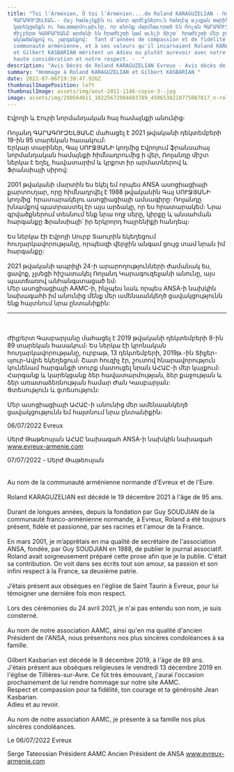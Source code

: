 ```yaml
---
title: "Toi l'Arménien, Ô toi l'Arménien....de Roland KARAGUZELIAN - Ռոլանդ
  ԳԱՐԱԳՈՒԶԵԼԵԱՆ.- Հայ համայնքին ու անոր արժէքներուն հանդէպ այսքան տարիներու
  կարեկցանքն ու հաւատարմութիւնը, որ անոնք մարմնաւորած են Ռոլան ԳԱՐԱԳՈՒԶԵԼԵԱՆը եւ
  Ժիլբերտ ԿԱՍԲԱՐԵԱՆԸ արժանի են հրաժեշտի կամ աւելի ճիշտ՝ հրաժեշտի մեր բարձրագոյն
  ակնածանքով ու յարգանքով:  Tant d'années de compassion et de fidélité à la
  communauté arménienne, et à ses valeurs qu'il incarnaient Roland KARAGUZELIAN
  et Gilbert KASBARIAN méritent un Adieu ou plutôt aurevoir avec notre plus
  haute considération et notre respect. -  "
description: "Avis Décès de Roland KARAGUZELIAN Evreux - Avis décès de Gilbert KASBARIAN "
summary: "Hommage à Roland KARAGUZELIAN et Gilbert KASBARIAN "
date: 2022-07-06T19:39:47.926Z
thumbnailImagePosition: left
thumbnailImage: assets/img/aout-2011-1146-copie-3-.jpg
image: assets/img/290564011_10225672984603789_4506538210775087817_n-roland-karaguzelian-2.jpg
---
```

Էվրոյի և Էուրի նորմանդական հայ համայնքի անունից։\
\
Ռոլանդ ԳԱՐԱԳՈՒԶԵԼՅԱՆԸ մահացել է 2021 թվականի դեկտեմբերի 19-ին 95 տարեկան հասակում։
\
Երկար տարիներ, Գայ ՍՈՒՋՅԱՆԻ կողմից Էվրոյում ֆրանսահայ նորմանդական համայնքի հիմնադրումից ի վեր, Ռոլանդը միշտ ներկա է եղել, հավատարիմ և կրքոտ իր արմատներով և Ֆրանսիայի սիրով:\
\
2001 թվականի մարտին ես եկել եմ որպես ANSA ասոցիացիայի քարտուղար, որը հիմնադրվել է 1988 թվականին Գայ ՍՈՒՋՅԱՆԻ կողմից՝ հրատարակելու ասոցիացիայի ամսագիրը: Ռոլանդը խնամքով պատրաստել էր այս արձակը, որ ես հրատարակեմ։ Նրա գրվածքներում տեսնում ենք նրա ողջ սերը, կիրքը և անսահման հարգանքը Ֆրանսիայի՝ իր երկրորդ հայրենիքի հանդեպ։\
\
Ես ներկա էի Էվրոյի Սուրբ Տաուրին եկեղեցում հուղարկավորությանը, որպեսզի վերջին անգամ ցույց տամ նրան իմ հարգանքը:\
\
2021 թվականի ապրիլի 24-ի արարողությունների ժամանակ ես, ցավոք, չլսեցի հիշատակել Ռոլանդ Կարագուզելյանի անունը, այս պատճառով անհանգստացած եմ։
\
Մեր ասոցիացիայի AAMC-ի, ինչպես նաև որպես ANSA-ի նախկին նախագահի իմ անունից մենք մեր ամենաանկեղծ ցավակցությունն ենք հայտնում նրա ընտանիքին:

- - -

\
\
Ժիլբերտ Գասբարյանը մահացել է 2019 թվականի դեկտեմբերի 8-ին 89 տարեկան հասակում։
Ես ներկա էի կրոնական հուղարկավորությանը, ուրբաթ, 13 դեկտեմբերի, 2019թ.-ին Տիլյեր-սյուր-Ավրե եկեղեցում։ Շատ հուզիչ էր, շուտով հնարավորություն կունենամ հարգանքի տուրք մատուցել նրան ԱՀԱԸ-ի մեր կայքում։
\
Հարգանք և կարեկցանք ձեր հավատարմության, ձեր քաջության և ձեր առատաձեռնության համար Ժան Կասբարյան:\
Ցտեսություն և ցտեսություն:\
\
Մեր ասոցիացիայի ԱՀԱԸ-ի անունից մեր ամենաանկեղծ ցավակցությունն եմ հայտնում նրա ընտանիքին։

06/07/2022 Evreux

Սերժ Թաթեոսյան
ԱՀԱԸ նախագահ
ANSA-ի նախկին նախագահ
www.evreux-armenie.com

07/07/2022 - Սերժ Թաթեոսյան\
\
\
Au nom de la communauté arménienne normande d'Evreux et de l'Eure.\
\
Roland KARAGUZELIAN est décédé le 19 décembre 2021 à l'âge de 95 ans.\
\
Durant de longues années, depuis la fondation par Guy SOUDJIAN de la communauté franco-arménienne normande, à Evreux, Roland a été toujours présent, fidèle et passionné, par ses racines et l'amour de la France.\
\
En mars 2001, je m’apprêtais en ma qualité de secrétaire de l'association ANSA, fondée, par Guy SOUDJIAN en 1988, de publier le journal associatif. Roland avait soigneusement préparé cette prose afin que je la publie. C'était sa contribution. On voit dans ses écrits tout son amour, sa passion et son infini respect à la France, sa deuxième patrie.\
\
J’étais présent aux obsèques en l'église de Saint Taurin à Evreux, pour lui témoigner une dernière fois mon respect.\
\
Lors des cérémonies du 24 avril 2021, je n'ai pas entendu son nom, je suis consterné.\
\
Au nom de notre association AAMC, ainsi qu'en ma qualité d'ancien Président de l'ANSA, nous présentons nos plus sincères condoléances à sa famille.\
\
Gilbert Kasbarian est décédé le 8 décembre 2019, à l'âge de 89 ans.\
J'étais présent aux obsèques religieuses le vendredi 13 décembre 2019 en l'église de Tillières-sur-Avre. Ce fût très émouvant, j'aurai l'occasion prochainement de lui rendre hommage sur notre site AAMC. 
\
Respect et compassion pour ta fidélité, ton courage et ta générosité Jean Kasbarian.\
Adieu et au revoir.\
\
Au nom de notre association AAMC, je présente à sa famille nos plus sincères condoléances.

Le 06/07/2022 Evreux

Serge Tateossian
Président AAMC 
Ancien Président de ANSA
www.evreux-armenie.com